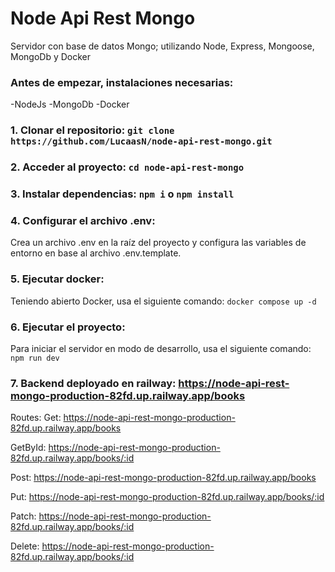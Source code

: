 # Node Api Rest Mongo

Servidor con base de datos Mongo; utilizando Node, Express, Mongoose, MongoDb y Docker

### Antes de empezar, instalaciones necesarias:
-NodeJs
-MongoDb
-Docker

### 1. Clonar el repositorio: `git clone https://github.com/LucaasN/node-api-rest-mongo.git`

### 2. Acceder al proyecto: `cd node-api-rest-mongo`

### 3. Instalar dependencias: `npm i` o `npm install`

### 4. Configurar el archivo .env:
Crea un archivo .env en la raíz del proyecto y configura las variables de entorno en base al archivo .env.template.

### 5. Ejecutar docker:
Teniendo abierto Docker, usa el siguiente comando: `docker compose up -d`

### 6. Ejecutar el proyecto:
Para iniciar el servidor en modo de desarrollo, usa el siguiente comando: `npm run dev`

### 7. Backend deployado en railway: https://node-api-rest-mongo-production-82fd.up.railway.app/books
Routes:
Get: https://node-api-rest-mongo-production-82fd.up.railway.app/books

GetById: https://node-api-rest-mongo-production-82fd.up.railway.app/books/:id

Post: https://node-api-rest-mongo-production-82fd.up.railway.app/books

Put: https://node-api-rest-mongo-production-82fd.up.railway.app/books/:id

Patch: https://node-api-rest-mongo-production-82fd.up.railway.app/books/:id

Delete: https://node-api-rest-mongo-production-82fd.up.railway.app/books/:id

